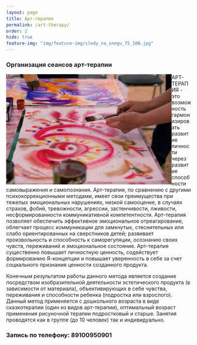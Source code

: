 ```yaml
---
layout: page
title: Арт-терапия
permalink: /art-therapy/
order: 2
hide: true
feature-img: "img/feature-img/sledy_na_snegu_75_100.jpg"
---
```

<h3>Организация сеансов арт-терапии</h3>
<img src="/img/art-therapy.jpg" 
  align="left" width="450" height="300" alt="art-therapy">АРТ-ТЕРАПИЯ - это возможность гармонизировать развитие личности через развитие способности самовыражения и самопознания. 
Арт-терапия, по сравнению с другими психокоррекционными методами, имеет свои преимущества при тяжелых эмоциональных нарушениях, низкой самооценке, в случаях страхов, фобий, тревожности, агрессии, застенчивости, лживости, несформированности коммуникативной компетентности.
Арт-терапия позволяет обеспечить эффективное эмоциональное отреагирование, облегчает процесс коммуникации для замкнутых, стеснительных или слабо ориентированных на сверстников детей; развивает произвольность и способность к саморегуляции, осознанию своих чувств, переживаний и эмоциональное состояние.
Арт-терапия существенно повышает личностную ценность, содействует формированию Я-концепции и повышает уверенность в себе за счет социального признания ценности созданного продукта.

Конечным результатом работы данного метода является создание посредством изобразительной деятельности эстетического продукта (в зависимости от материала), объективирующих в себе чувства, переживания и способности ребенка (подростка или взрослого).
Данный метод применяется с дошкольного возраста в виде сказкотерапии (один из видов арт-терапии), оптимальный возраст применения рисуночной терапии подростковый и старше. Занятия проводятся как в группе (до 10 человек) так и индивидуально.

<h3>Запись по телефону: 89100950901</h3>
